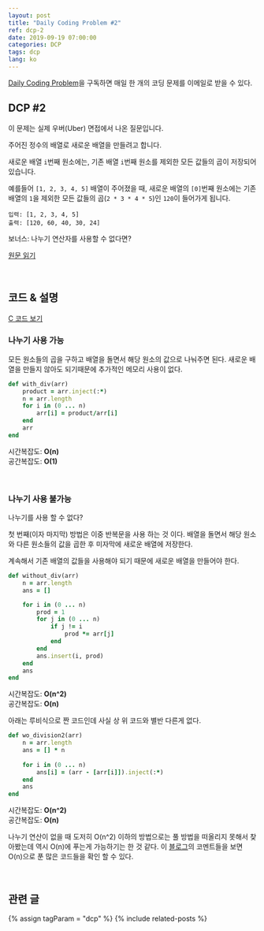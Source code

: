 ```yaml
---
layout: post
title: "Daily Coding Problem #2"
ref: dcp-2
date: 2019-09-19 07:00:00
categories: DCP
tags: dcp
lang: ko
---
```


[Daily Coding Problem](https://www.dailycodingproblem.com)을 구독하면 매일 한 개의 코딩 문제를 이메일로 받을 수 있다.

## **DCP #2**
이 문제는 실제 우버(Uber) 면접에서 나온 질문입니다.

주어진 정수의 배열로 새로운 배열을 만들려고 합니다.

새로운 배열 `i`번째 원소에는, 기존 배열 `i`번째 원소를 제외한 모든 값들의 곱이 저장되어 있습니다.

예를들어 `[1, 2, 3, 4, 5]` 배열이 주어졌을 때, 새로운 배열의 `[0]`번째 원소에는 기존 배열의 `1`을 제외한 모든 값들의 곱(`2 * 3 * 4 * 5`)인 `120`이 들어가게 됩니다.

```
입력: [1, 2, 3, 4, 5]
출력: [120, 60, 40, 30, 24]
```

보너스: 나누기 연산자를 사용할 수 없다면?

[원문 읽기](en-dcp-2.html#dcp2)

 <br>

## **코드 & 설명**
[C 코드 보기](https://github.com/muicode/DCP/blob/master/problem2/dcp2.c)

### **나누기 사용 가능**
모든 원소들의 곱을 구하고 배열을 돌면서 해당 원소의 값으로 나눠주면 된다. 새로운 배열을 만들지 않아도 되기때문에 추가적인 메모리 사용이 없다.

```ruby
def with_div(arr)
    product = arr.inject(:*)
    n = arr.length
    for i in (0 ... n)
        arr[i] = product/arr[i]
    end
    arr
end
```

시간복잡도: **O(n)** <br>
공간복잡도: **O(1)**

<br>

### **나누기 사용 불가능**
나누기를 사용 할 수 없다?

첫 번째(이자 마지막) 방법은 이중 반복문을 사용 하는 것 이다. 배열을 돌면서 해당 원소와 다른 원소들의 값을 곱한 후 미자막에 새로운 배열에 저장한다.

계속해서 기존 배열의 값들을 사용해야 되기 때문에 새로운 배열을 만들어야 한다.

```ruby
def without_div(arr)
    n = arr.length
    ans = []

    for i in (0 ... n)
        prod = 1
        for j in (0 ... n)
            if j != i
                prod *= arr[j]
            end
        end
        ans.insert(i, prod)
    end
    ans
end
```

시간복잡도: **O(n^2)** <br>
공간복잡도: **O(n)**

아래는 루비식으로 짠 코드인데 사실 상 위 코드와 별반 다른게 없다.

```ruby
def wo_division2(arr)
    n = arr.length
    ans = [] * n
    
    for i in (0 ... n)
        ans[i] = (arr - [arr[i]]).inject(:*)
    end
    ans
end
```

시간복잡도: **O(n^2)** <br>
공간복잡도: **O(n)**

나누기 연산이 없을 때 도저히 O(n^2) 이하의 방법으로는 풀 방법을 떠올리지 못해서 찾아봤는데 역시 O(n)에 푸는게 가능하기는 한 것 같다.
이 [블로그](https://dev.to/cwetanow/daily-coding-problem-2-21pj)의 코멘트들을 보면 O(n)으로 푼 많은 코드들을 확인 할 수 있다.

<br>

## **관련 글** <a id="related"></a>
{% assign tagParam = "dcp" %}
{% include related-posts %}